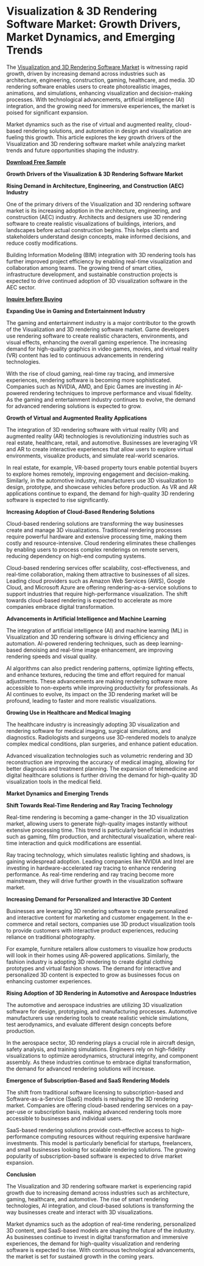 # Visualization & 3D Rendering Software Market: Growth Drivers, Market Dynamics, and Emerging Trends

The [Visualization and 3D Rendering Software Market](https://www.nextmsc.com/report/visualization-and-3d-rendering-software-market) is witnessing rapid growth, driven by increasing demand across industries such as architecture, engineering, construction, gaming, healthcare, and media. 3D rendering software enables users to create photorealistic images, animations, and simulations, enhancing visualization and decision-making processes. With technological advancements, artificial intelligence (AI) integration, and the growing need for immersive experiences, the market is poised for significant expansion.

Market dynamics such as the rise of virtual and augmented reality, cloud-based rendering solutions, and automation in design and visualization are fueling this growth. This article explores the key growth drivers of the Visualization and 3D rendering software market while analyzing market trends and future opportunities shaping the industry.

[**Download Free Sample**](https://www.nextmsc.com/visualization-and-3d-rendering-software-market/request-sample) 

**Growth Drivers of the Visualization & 3D Rendering Software Market**

**Rising Demand in Architecture, Engineering, and Construction (AEC) Industry**

One of the primary drivers of the Visualization and 3D rendering software market is its increasing adoption in the architecture, engineering, and construction (AEC) industry. Architects and designers use 3D rendering software to create realistic visualizations of buildings, interiors, and landscapes before actual construction begins. This helps clients and stakeholders understand design concepts, make informed decisions, and reduce costly modifications.

Building Information Modeling (BIM) integration with 3D rendering tools has further improved project efficiency by enabling real-time visualization and collaboration among teams. The growing trend of smart cities, infrastructure development, and sustainable construction projects is expected to drive continued adoption of 3D visualization software in the AEC sector.

[**Inquire before Buying**](https://www.nextmsc.com/visualization-and-3d-rendering-software-market/inquire-before-buying) 

**Expanding Use in Gaming and Entertainment Industry**

The gaming and entertainment industry is a major contributor to the growth of the Visualization and 3D rendering software market. Game developers use rendering software to create realistic characters, environments, and visual effects, enhancing the overall gaming experience. The increasing demand for high-quality graphics in video games, movies, and virtual reality (VR) content has led to continuous advancements in rendering technologies.

With the rise of cloud gaming, real-time ray tracing, and immersive experiences, rendering software is becoming more sophisticated. Companies such as NVIDIA, AMD, and Epic Games are investing in AI-powered rendering techniques to improve performance and visual fidelity. As the gaming and entertainment industry continues to evolve, the demand for advanced rendering solutions is expected to grow.

**Growth of Virtual and Augmented Reality Applications**

The integration of 3D rendering software with virtual reality (VR) and augmented reality (AR) technologies is revolutionizing industries such as real estate, healthcare, retail, and automotive. Businesses are leveraging VR and AR to create interactive experiences that allow users to explore virtual environments, visualize products, and simulate real-world scenarios.

In real estate, for example, VR-based property tours enable potential buyers to explore homes remotely, improving engagement and decision-making. Similarly, in the automotive industry, manufacturers use 3D visualization to design, prototype, and showcase vehicles before production. As VR and AR applications continue to expand, the demand for high-quality 3D rendering software is expected to rise significantly.

**Increasing Adoption of Cloud-Based Rendering Solutions**

Cloud-based rendering solutions are transforming the way businesses create and manage 3D visualizations. Traditional rendering processes require powerful hardware and extensive processing time, making them costly and resource-intensive. Cloud rendering eliminates these challenges by enabling users to process complex renderings on remote servers, reducing dependency on high-end computing systems.

Cloud-based rendering services offer scalability, cost-effectiveness, and real-time collaboration, making them attractive to businesses of all sizes. Leading cloud providers such as Amazon Web Services (AWS), Google Cloud, and Microsoft Azure are offering rendering-as-a-service solutions to support industries that require high-performance visualization. The shift towards cloud-based rendering is expected to accelerate as more companies embrace digital transformation.

**Advancements in Artificial Intelligence and Machine Learning**

The integration of artificial intelligence (AI) and machine learning (ML) in Visualization and 3D rendering software is driving efficiency and automation. AI-powered rendering techniques, such as deep learning-based denoising and real-time image enhancement, are improving rendering speeds and visual quality.

AI algorithms can also predict rendering patterns, optimize lighting effects, and enhance textures, reducing the time and effort required for manual adjustments. These advancements are making rendering software more accessible to non-experts while improving productivity for professionals. As AI continues to evolve, its impact on the 3D rendering market will be profound, leading to faster and more realistic visualizations.

**Growing Use in Healthcare and Medical Imaging**

The healthcare industry is increasingly adopting 3D visualization and rendering software for medical imaging, surgical simulations, and diagnostics. Radiologists and surgeons use 3D-rendered models to analyze complex medical conditions, plan surgeries, and enhance patient education.

Advanced visualization technologies such as volumetric rendering and 3D reconstruction are improving the accuracy of medical imaging, allowing for better diagnosis and treatment planning. The expansion of telemedicine and digital healthcare solutions is further driving the demand for high-quality 3D visualization tools in the medical field.

**Market Dynamics and Emerging Trends**

**Shift Towards Real-Time Rendering and Ray Tracing Technology**

Real-time rendering is becoming a game-changer in the 3D visualization market, allowing users to generate high-quality images instantly without extensive processing time. This trend is particularly beneficial in industries such as gaming, film production, and architectural visualization, where real-time interaction and quick modifications are essential.

Ray tracing technology, which simulates realistic lighting and shadows, is gaining widespread adoption. Leading companies like NVIDIA and Intel are investing in hardware-accelerated ray tracing to enhance rendering performance. As real-time rendering and ray tracing become more mainstream, they will drive further growth in the visualization software market.

**Increasing Demand for Personalized and Interactive 3D Content**

Businesses are leveraging 3D rendering software to create personalized and interactive content for marketing and customer engagement. In the e-commerce and retail sectors, companies use 3D product visualization tools to provide customers with interactive product experiences, reducing reliance on traditional photography.

For example, furniture retailers allow customers to visualize how products will look in their homes using AR-powered applications. Similarly, the fashion industry is adopting 3D rendering to create digital clothing prototypes and virtual fashion shows. The demand for interactive and personalized 3D content is expected to grow as businesses focus on enhancing customer experiences.

**Rising Adoption of 3D Rendering in Automotive and Aerospace Industries**

The automotive and aerospace industries are utilizing 3D visualization software for design, prototyping, and manufacturing processes. Automotive manufacturers use rendering tools to create realistic vehicle simulations, test aerodynamics, and evaluate different design concepts before production.

In the aerospace sector, 3D rendering plays a crucial role in aircraft design, safety analysis, and training simulations. Engineers rely on high-fidelity visualizations to optimize aerodynamics, structural integrity, and component assembly. As these industries continue to embrace digital transformation, the demand for advanced rendering solutions will increase.

**Emergence of Subscription-Based and SaaS Rendering Models**

The shift from traditional software licensing to subscription-based and Software-as-a-Service (SaaS) models is reshaping the 3D rendering market. Companies are offering cloud-based rendering services on a pay-per-use or subscription basis, making advanced rendering tools more accessible to businesses and individual users.

SaaS-based rendering solutions provide cost-effective access to high-performance computing resources without requiring expensive hardware investments. This model is particularly beneficial for startups, freelancers, and small businesses looking for scalable rendering solutions. The growing popularity of subscription-based software is expected to drive market expansion.

**Conclusion**

The Visualization and 3D rendering software market is experiencing rapid growth due to increasing demand across industries such as architecture, gaming, healthcare, and automotive. The rise of smart rendering technologies, AI integration, and cloud-based solutions is transforming the way businesses create and interact with 3D visualizations.

Market dynamics such as the adoption of real-time rendering, personalized 3D content, and SaaS-based models are shaping the future of the industry. As businesses continue to invest in digital transformation and immersive experiences, the demand for high-quality visualization and rendering software is expected to rise. With continuous technological advancements, the market is set for sustained growth in the coming years.
